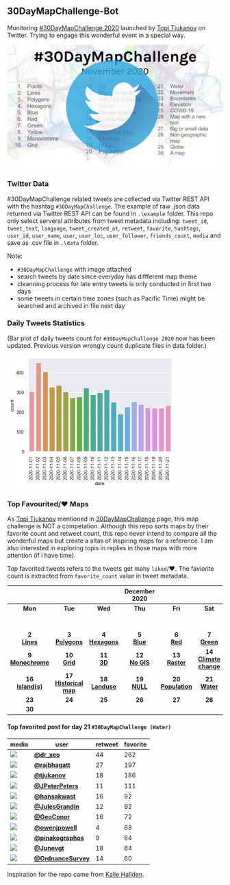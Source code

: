 ## 30DayMapChallenge-Bot
Monitoring [#30DayMapChallenge 2020](https://github.com/tjukanovt/30DayMapChallenge) launched by [Topi Tjukanov](https://twitter.com/tjukanov) on Twitter. Trying to engage this wonderful event in a special way. 

![images](./graphs/map_challenge_2020_bot.jpg)

### Twitter Data
#30DayMapChallenge related tweets are collected via Twitter REST API with the hashtag `#30DayMapChallenge`. The example of raw .json data returned via Twitter REST API can be found in `.\example` folder. This repo only select serveral attributes from tweet metadata including: `tweet_id`, `tweet_text`, `language`, `tweet_created_at`, `retweet`, `favorite`, `hashtags`, `user_id`, `user_name`, `user`, `user_loc`, `user_follower`, `friends_count`, `media` and save as .csv file in `.\data` folder.

Note:
-  `#30DayMapChallenge` with image attached
- search tweets by date since everyday has diffferent map theme
- cleanning process for late entry tweets is only conducted in first two days
- some tweets in certain time zones (such as Pacific Time) might be searched and archived in file next day

### Daily Tweets Statistics
(Bar plot of daily tweets count for `#30DayMapChallenge 2020` now has been updated. Previous version wrongly count duplicate files in data folder.)

![images](./graphs/maps_count.png)

### Top Favourited/:heart: Maps

As [Topi Tjukanov](https://twitter.com/tjukanov) mentioned in [30DayMapChallenge](https://github.com/tjukanovt/30DayMapChallenge) page, this map challenge is NOT a competation. Although this repo sorts maps by their favorite count and retweet count, this repo never intend to compare all the wonderful maps but create a altas of inspiring maps for a reference. I am also interested in exploring topis in replies in those maps with more attention (if i have time).

Top favorited tweets refers to the tweets get many `liked`/:heart:. The faviorite count is extracted from `favorite_count` value in tweet metadata.

| |||December 2020||| |
|:---:|:---:|:---:|:---:|:---:|:---:|:---:|
| **Mon** | **Tue** | **Wed** | **Thu** | **Fri** | **Sat** | **Sun** |
|     |     |     |     |     |     | **1** <br/>**[Points](day1.md)**|
| **2** <br/>**[Lines](day2.md)**   |**3** <br/>**[Polygons](day3.md)**   |**4** <br/>**[Hexagons](day4.md)**    | **5** <br/>**[Blue](day05_Blue.md)**   | **6** <br/>**[Red](day06_Red.md)**   | **7** <br/>**[Green](day07_Green.md)**  | **8** <br/>**[Yellow](day08_Yellow.md)**  |
| **9** <br/>**[Monochrome](day09_Monochrome.md)** | **10** <br/>**[Grid](day10_Grid.md)**  | **11** <br/>**[3D](day11_3D.md)**  | **12** <br/>**[No GIS](day12_Map%20not%20made%20with%20GIS%20software.md)**  | **13** <br/>**[Raster](day13_Raster.md)**  | **14** <br/>**[Climate change](day14_Climate%20change.md)**  |  **15** <br/>**[Connections](day15_Connections.md)**  |
|  **16** <br/>**[Island(s)](day16_Island(s).md)**  |   **17** <br/>**[Historical map](day17_Historical%20map.md)**   |  **18** <br/>**[Landuse](day18_Landuse.md)**    |   **19** <br/>**[NULL](day19_NULL.md)**   |   **20** <br/> **[Population](day20_Population.md)**  |   **21** <br/> **[Water](day21_Water.md)**  |  **22** <br/>    |
|   **23** <br/>   |   **24** <br/>   |   **25** <br/>   |   **26** <br/>   |   **27** <br/>   |   **28** <br/>   |  **29** <br/>    |
|  **30** <br/>    |     |     |     |     |     |     |

<!-- - **[Maps for Day 1 `#30DayMapChallenge (Points)`](day1.md)** (include late entry)

- **[Maps for Day 2 `#30DayMapChallenge (Lines)`](day2.md)** (exclude late entry)

- **[Maps for Day 3 `#30DayMapChallenge (Polygons)`](day3.md)**

- **[Maps for Day 4 `#30DayMapChallenge (Hexagons)`](day4.md)**

- **[Maps for Day 5 `#30DayMapChallenge (Blue)`](day05_Blue.md)**

- **[Maps for Day 6 `#30DayMapChallenge (Red)`](day06_Red.md)**

- **[Maps for Day 7 `#30DayMapChallenge (Green)`](day07_Green.md)**

- **[Maps for Day 8 `#30DayMapChallenge (Yellow)`](day08_Yellow.md)**

- **[Maps for Day 9 `#30DayMapChallenge (Monochrome)`](day09_Monochrome.md)**

- **[Maps for Day 10 `#30DayMapChallenge (Grid)`](day10_Grid.md)**

- **[Maps for Day 11 `#30DayMapChallenge (3D)`](day11_3D.md)**

- **[Maps for Day 12 `#30DayMapChallenge (Map not made with GIS software)`](day12_Map%20not%20made%20with%20GIS%20software.md)**

- **[Maps for Day 13 `#30DayMapChallenge (Raster)`](day13_Raster.md)**

- **[Maps for Day 14 `#30DayMapChallenge (Climate change)`](day14_Climate%20change.md)**

- **[Maps for Day 15 `#30DayMapChallenge (Connections)`](day15_Connections.md)**
 -->

#### Top favorited post for day 21 `#30DayMapChallenge (Water)`
| media                                                                                        | user                                                                            |   retweet |   favorite |
|----------------------------------------------------------------------------------------------|---------------------------------------------------------------------------------|-----------|------------|
| ![](http://pbs.twimg.com/media/EnVcwSsXUAIeGVJ.jpg)                                          | **[@dr_xeo](https://twitter.com/twitter/statuses/1330071950635511809)**         |        44 |        262 |
| ![](http://pbs.twimg.com/ext_tw_video_thumb/1330179531383189520/pu/img/yXY8-dM46fF7Mfpa.jpg) | **[@rajbhagatt](https://twitter.com/twitter/statuses/1330180152794476549)**     |        27 |        197 |
| ![](http://pbs.twimg.com/media/EnBpYPBW8AIGt6s.png)                                          | **[@tjukanov](https://twitter.com/twitter/statuses/1330052073891667968)**       |        18 |        186 |
| ![](http://pbs.twimg.com/media/EnX3RVdWEAAIEy6.jpg)                                          | **[@JPeterPeters](https://twitter.com/twitter/statuses/1330241154177265664)**   |        11 |        111 |
| ![](http://pbs.twimg.com/media/EnVKMO1XMAAOJZd.jpg)                                          | **[@hansakwast](https://twitter.com/twitter/statuses/1330052094410289156)**     |        16 |         92 |
| ![](http://pbs.twimg.com/media/EnA6MM0W8AArstA.jpg)                                          | **[@JulesGrandin](https://twitter.com/twitter/statuses/1330088816200192000)**   |        12 |         92 |
| ![](http://pbs.twimg.com/media/EnYH3EbXYAQvuCE.jpg)                                          | **[@GeoConor](https://twitter.com/twitter/statuses/1330260277724672006)**       |        16 |         72 |
| ![](http://pbs.twimg.com/media/EnVxbdcXIAgjQuL.jpg)                                          | **[@owenjpowell](https://twitter.com/twitter/statuses/1330094073391288321)**    |         4 |         68 |
| ![](http://pbs.twimg.com/media/EnSLMYlXYAI-nD9.jpg)                                          | **[@pinakographos](https://twitter.com/twitter/statuses/1330209365048102912)**  |         9 |         64 |
| ![](http://pbs.twimg.com/media/EnWIIh6W4AMDjOq.jpg)                                          | **[@Junevgt](https://twitter.com/twitter/statuses/1330119062526054405)**        |        18 |         64 |
| ![](http://pbs.twimg.com/media/EnXBN4YXEAQ1UXY.jpg)                                          | **[@OrdnanceSurvey](https://twitter.com/twitter/statuses/1330181711741808649)** |        14 |         60 |
 



Inspiration for the repo came from [Kalle Hallden](https://www.youtube.com/channel/UCWr0mx597DnSGLFk1WfvSkQ).